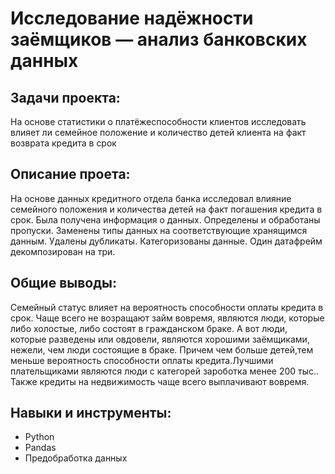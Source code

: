 # Исследование надёжности заёмщиков — анализ банковских данных

## Задачи проекта:
На основе статистики о платёжеспособности клиентов исследовать влияет ли семейное положение и количество детей клиента на факт возврата кредита в срок

## Описание проета:
На основе данных кредитного отдела банка исследовал влияние семейного положения и
количества детей на факт погашения кредита в срок. Была получена информация о
данных. Определены и обработаны пропуски. Заменены типы данных на соответствующие
хранящимся данным. Удалены дубликаты. Категоризованы данные. Один датафрейм декомпозирован на три.

## Общие выводы:
Семейный статус влияет на вероятность способности оплаты кредита в срок. Чаще всего не возращают займ вовремя, являются люди, которые либо холостые, либо состоят в гражданском браке. А вот люди, которые разведены или овдовели, являются хорошими заёмщиками, нежели, чем люди состоящие в браке. Причем чем больше детей,тем меньше вероятность способности оплаты кредита.Лучшими плательщиками являются люди с категорей зароботка менее 200 тыс.. Также кредиты на недвижимость чаще всего выплачивают вовремя.

## Навыки и инструменты:
- Python
- Pandas
- Предобработка данных


